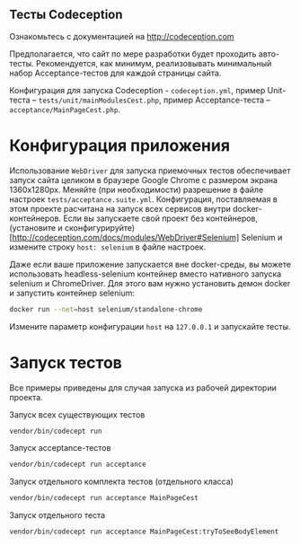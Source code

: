 Тесты Codeception
-----------------

Ознакомьтесь с документацией на http://codeception.com

Предполагается, что сайт по мере разработки будет проходить авто-тесты. Рекомендуется, как минимум, реализовывать минимальный набор 
Acceptance-тестов для каждой страницы сайта.

Конфигурация для запуска Codeception - `codeception.yml`, пример Unit-теста – `tests/unit/mainModulesCest.php`, пример Acceptance-теста – `acceptance/MainPageCest.php`.

Конфигурация приложения
=======================

Использование `WebDriver` для запуска приемочных тестов обеспечивает запуск сайта целиком в браузере Google Chrome с размером экрана 1360x1280px. Меняйте (при необходимости) разрешение в файле настроек `tests/acceptance.suite.yml`. 
Конфигурация, поставляемая в этом проекте расчитана на запуск всех сервисов внутри docker-контейнеров. Если вы запускаете свой проект без контейнеров, (установите и сконфигурируйте)[http://codeception.com/docs/modules/WebDriver#Selenium] Selenium и измените строку `host: selenium` в файле настроек.

Даже если ваше приложение запускается вне docker-среды, вы можете использовать headless-selenium контейнер вместо нативного запуска selenium и ChromeDriver. Для этого вам нужно установить демон docker и запустить контейнер selenium:

```bash
docker run --net=host selenium/standalone-chrome 
```

Измените параметр конфигурации `host` на `127.0.0.1` и запускайте тесты.

Запуск тестов
=============

Все примеры приведены для случая запуска из рабочей директории проекта.

Запуск всех существующих тестов 

```bash
vendor/bin/codecept run
```

Запуск acceptance-тестов

```bash
vendor/bin/codecept run acceptance
```

Запуск отдельного комплекта тестов (отдельного класса)

```bash
vendor/bin/codecept run acceptance MainPageCest
```

Запуск отдельного теста

```bash
vendor/bin/codecept run acceptance MainPageCest:tryToSeeBodyElement
```

